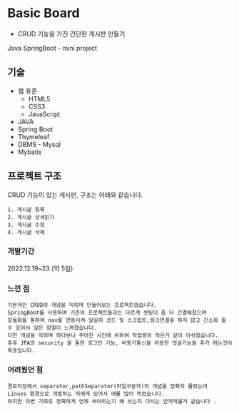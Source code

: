# Basic Board
- CRUD 기능을 가진 간단한 게시판 만들기

Java SpringBoot - mini project


## 기술 
- 웹 표준
	- HTML5
	- CSS3
	- JavaScript
- JAVA
- Spring Boot
- Thymeleaf
- DBMS - Mysql
- Mybatis

## 프로젝트 구조
CRUD 기능이 있는 게시판, 구조는 아래와 같습니다.

```
1. 게시글 등록
2. 게시글 상세읽기
3. 게시글 수정
4. 게시글 삭제
```

### 개발기간
2022.12.19~23 (약 5일)

### 느낀 점 
```
기본적인 CRUD의 개념을 익히며 만들어보는 프로젝트였습니다.
SpringBoot를 사용하여 기존의 프로젝트들과는 다르게 셋팅이 좀 더 간결해졌으며 
모듈화를 통하여 nav를 연동시켜 일일히 코드 및 스크립트,링크연결을 하지 않고 간소화 할 수 있어서 많은 장점이 느껴졌습니다. 
다만 개념을 익히며 하다보니 주어진 시간에 비하여 작업량이 적은거 같아 아쉬웠습니다.
추후 JPA의 security 을 통한 로그인 기능, 비동기통신을 이용한 댓글기능을 추가 하는것이 목표입니다.
```

### 어려웠던 점
```
경로지정에서 separator,pathSeparator(파일구분자)의 개념을 정확히 몰랐는데
Linuxs 환경으로 개발하는 저에게 있어서 애를 많이 먹었습니다. 
하지만 이번 기회로 정확하게 언제 써야하는지 왜 쓰는지 다시는 안까먹을거 같습니다 .
```
